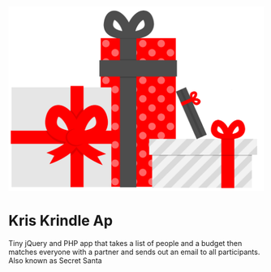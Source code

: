 ![Kris Kindle](https://github.com/jamesdelaneyie/Kris-Krindle/blob/master/presents.png)

Kris Krindle Ap
============

Tiny jQuery and PHP app that takes a list of people and a budget then matches everyone with a partner and sends out an email to all participants. Also known as Secret Santa

